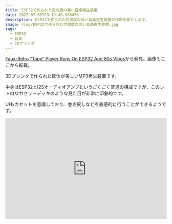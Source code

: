 ```yaml
---
title: ESP32で作られた完成度の高い音楽再生装置
date: 2022-07-05T23:19:49.988476
description: ESP32で作られた完成度の高い音楽再生装置の作例を紹介します。
image: /img/ESP32で作られた完成度の高い音楽再生装置.jpg
tags:
  - ESP32
  - 音楽
  - 3Dプリンタ
---
```

[Faux-Retro “Tape” Player Runs On ESP32 And 80s Vibes](https://hackaday.com/2022/06/23/faux-retro-tape-player-runs-on-esp32-and-80s-vibes/)から発見。画像もここから転載。

3Dプリンタで作られた筐体が美しいMP3再生装置です。

中身はESP32とI2Sオーディオアンプというごくごく普通の構成ですが、このレトロなカセットデッキのような見た目が非常に印象的です。

UIもカセットを意識しており、巻き戻しなどを直感的に行うことができるようです。


<iframe width="100%" height="315" src="https://www.youtube.com/embed/C0gdGp54DQQ" title="YouTube video player" frameborder="0" allow="accelerometer; autoplay; clipboard-write; encrypted-media; gyroscope; picture-in-picture" allowfullscreen></iframe>

